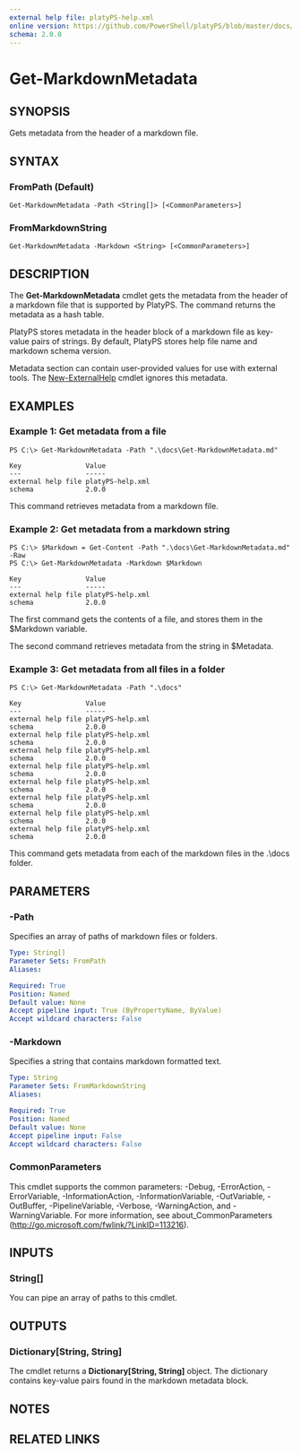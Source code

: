 ```yaml
---
external help file: platyPS-help.xml
online version: https://github.com/PowerShell/platyPS/blob/master/docs/Get-MarkdownMetadata.md
schema: 2.0.0
---
```


# Get-MarkdownMetadata
## SYNOPSIS
Gets metadata from the header of a markdown file.
## SYNTAX

### FromPath (Default)
```
Get-MarkdownMetadata -Path <String[]> [<CommonParameters>]
```

### FromMarkdownString
```
Get-MarkdownMetadata -Markdown <String> [<CommonParameters>]
```

## DESCRIPTION
The **Get-MarkdownMetadata** cmdlet gets the metadata from the header of a markdown file that is supported by PlatyPS.
The command returns the metadata as a hash table.

PlatyPS stores metadata in the header block of a markdown file as key-value pairs of strings.
By default, PlatyPS stores help file name and markdown schema version.

Metadata section can contain user-provided values for use with external tools.
The [New-ExternalHelp](New-ExternalHelp.md) cmdlet ignores this metadata.
## EXAMPLES

### Example 1: Get metadata from a file
```
PS C:\> Get-MarkdownMetadata -Path ".\docs\Get-MarkdownMetadata.md"

Key                Value
---                -----
external help file platyPS-help.xml
schema             2.0.0
```

This command retrieves metadata from a markdown file.
### Example 2: Get metadata from a markdown string
```
PS C:\> $Markdown = Get-Content -Path ".\docs\Get-MarkdownMetadata.md" -Raw
PS C:\> Get-MarkdownMetadata -Markdown $Markdown

Key                Value
---                -----
external help file platyPS-help.xml
schema             2.0.0
```

The first command gets the contents of a file, and stores them in the $Markdown variable.

The second command retrieves metadata from the string in $Metadata.
### Example 3: Get metadata from all files in a folder
```
PS C:\> Get-MarkdownMetadata -Path ".\docs"

Key                Value
---                -----
external help file platyPS-help.xml
schema             2.0.0
external help file platyPS-help.xml
schema             2.0.0
external help file platyPS-help.xml
schema             2.0.0
external help file platyPS-help.xml
schema             2.0.0
external help file platyPS-help.xml
schema             2.0.0
external help file platyPS-help.xml
schema             2.0.0
external help file platyPS-help.xml
schema             2.0.0
external help file platyPS-help.xml
schema             2.0.0
```

This command gets metadata from each of the markdown files in the .\docs folder.
## PARAMETERS

### -Path
Specifies an array of paths of markdown files or folders.


```yaml
Type: String[]
Parameter Sets: FromPath
Aliases: 

Required: True
Position: Named
Default value: None
Accept pipeline input: True (ByPropertyName, ByValue)
Accept wildcard characters: False
```

### -Markdown
Specifies a string that contains markdown formatted text.


```yaml
Type: String
Parameter Sets: FromMarkdownString
Aliases: 

Required: True
Position: Named
Default value: None
Accept pipeline input: False
Accept wildcard characters: False
```

### CommonParameters
This cmdlet supports the common parameters: -Debug, -ErrorAction, -ErrorVariable, -InformationAction, -InformationVariable, -OutVariable, -OutBuffer, -PipelineVariable, -Verbose, -WarningAction, and -WarningVariable. For more information, see about_CommonParameters (http://go.microsoft.com/fwlink/?LinkID=113216).
## INPUTS

### String[]
You can pipe an array of paths to this cmdlet.
## OUTPUTS

### Dictionary[String, String]
The cmdlet returns a **Dictionary\[String, String\]** object.
The dictionary contains key-value pairs found in the markdown metadata block.
## NOTES

## RELATED LINKS

